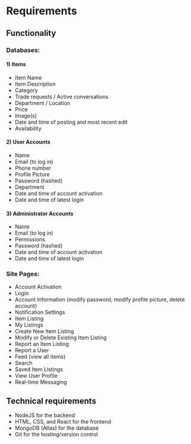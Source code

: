 # Requirements

## Functionality

### Databases:
#### 1) Items
* Item Name
* Item Description
* Category
* Trade requests / Active conversations
* Department / Location
* Price
* Image(s)
* Date and time of posting and most recent edit
* Availability

#### 2) User Accounts
* Name
* Email (to log in)
* Phone number
* Profile Picture
* Password (hashed)
* Department
* Date and time of account activation 
* Date and time of latest login 

#### 3) Administrator Accounts
* Name
* Email (to log in)
* Permissions
* Password (hashed)
* Date and time of account activation 
* Date and time of latest login 

### Site Pages:
* Account Activation
* Login
* Account Information (modify password, modify profile picture, delete account)
* Notification Settings 
* Item Listing
* My Listings
* Create New Item Listing
* Modify or Delete Existing Item Listing
* Report an Item Listing
* Report a User
* Feed (view all items)
* Search 
* Saved Item Listings
* View User Profile
* Real-time Messaging


## Technical requirements
* NodeJS for the backend
* HTML, CSS, and React for the frontend
* MongoDB (Atlas) for the database
* Git for the hosting/version control
